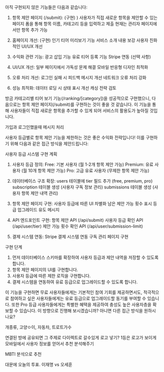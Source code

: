 아직 구현되지 않은 기능들은 다음과 같습니다:

1. 항목 제안 페이지 (/submit): (구현) )
사용자가 직접 새로운 항목을 제안할 수 있는 페이지
폼을 통해 항목 이름, 카테고리 등을 입력하고 제출
현재는 관리자 페이지에서만 항목 추가 가능

2. 홈페이지 개선: (구현)
인기 티어 미리보기 기능
서비스 소개 내용 보강
사용자 친화적인 UI/UX 개선

3. 수익화 관련 기능:
광고 삽입 기능
유료 티어 등록 기능
Stripe 연동 (선택 사항)

4. UI/UX 개선:
일부 페이지에서 가독성 문제 해결
모바일 반응형 디자인 최적화

5. 오류 처리 개선:
로그인 실패 시 피드백 메시지 개선
네트워크 오류 처리 강화

6. 성능 최적화:
데이터 로딩 시 상태 표시 개선
캐싱 전략 검토


방금 카테고리별 티어 보기 기능(/ranking/[category])을 성공적으로 구현했으니, 다음으로는 항목 제안 페이지(/submit)를 구현하는 것이 좋을 것 같습니다. 이 기능을 통해 사용자들이 직접 새로운 항목을 추가할 수 있게 되어 서비스의 활용도가 높아질 것입니다.

가입과 로그인했을때 메시지 처리 



사용자 등급별로 항목 제안 기능을 제한하는 것은 좋은 수익화 전략입니다! 이를 구현하기 위해 다음과 같은 접근 방식을 제안드립니다:

사용자 등급 시스템 구현 계획
1. 사용자 등급 정의:
    Free: 기본 사용자 (월 1-2개 항목 제안 가능)
    Premium: 유료 사용자 (월 10개 항목 제안 가능)
    Pro: 고급 유료 사용자 (무제한 항목 제안 가능)

2. 데이터베이스 구조 확장:
    users 테이블에 tier 필드 추가 (free, premium, pro)
    subscription 테이블 생성 (사용자 구독 정보 관리)
    submissions 테이블 생성 (사용자 항목 제안 내역 관리)
3. 항목 제안 페이지 구현:
    사용자 등급에 따른 UI 차별화
    남은 제안 가능 횟수 표시
    등급 업그레이드 유도 메시지
4. API 엔드포인트 구현:
    항목 제안 API (/api/submit)
    사용자 등급 확인 API (/api/user/tier)
    제안 가능 횟수 확인 API (/api/user/submission-limit)
5. 결제 시스템 연동:
    Stripe 결제 시스템 연동
    구독 관리 페이지 구현

구현 단계
1. 먼저 데이터베이스 스키마를 확장하여 사용자 등급과 제안 내역을 저장할 수 있도록 합니다.
2. 항목 제안 페이지의 UI를 구현합니다.
3. 사용자 등급에 따른 제한 로직을 구현합니다.
4. 결제 시스템을 연동하여 유료 등급으로 업그레이드할 수 있도록 합니다.

이 기능을 구현하면 무료 사용자들에게는 기본적인 참여 기회를 제공하면서도, 적극적으로 참여하고 싶은 사용자들에게는 유료 등급으로 업그레이드할 동기를 부여할 수 있습니다. 또한 Pro 등급 사용자들에게는 특별한 혜택을 제공하여 충성도 높은 사용자층을 확보할 수 있습니다.
이 방향으로 진행해 보시겠습니까? 아니면 다른 접근 방식을 원하시나요?








개종류, 고양ㅇ이, 자동차, 트로트가수

연결된 방에 공유되면 그 주제로 다이렉트로 갈수있게 
로고 넣기? 1등은 로고가 보이게 
모바일에서 사용자 정보를 얻어서 추천 분석해주기 


MBTI 분석으로 추천

대문에 오늘의 투표.   이재명 vs 오세훈 